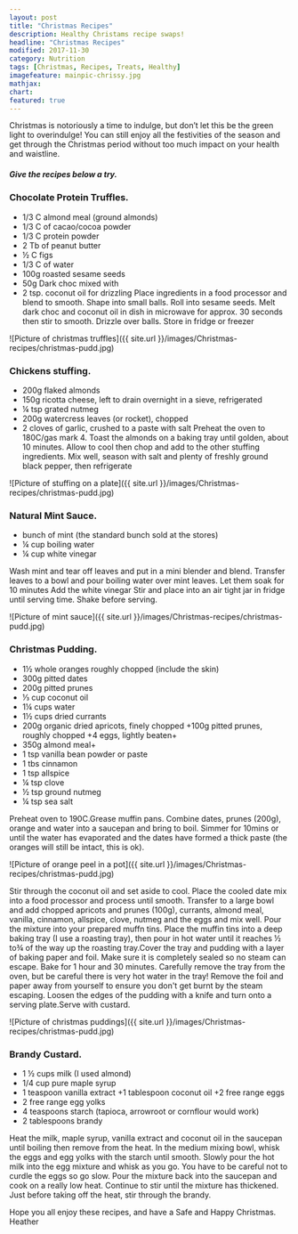 ```yaml
---
layout: post
title: "Christmas Recipes"
description: Healthy Christams recipe swaps!
headline: "Christmas Recipes"
modified: 2017-11-30
category: Nutrition
tags: [Christmas, Recipes, Treats, Healthy]
imagefeature: mainpic-chrissy.jpg
mathjax: 
chart:
featured: true
---
```


<style>



</style>







Christmas is notoriously a time to indulge, but don’t let this be the green light to overindulge! You can still enjoy all the festivities of the season and get through the Christmas period without too much impact on your health and waistline. 

##### Give the recipes below a try. 


### Chocolate Protein Truffles.

+ 1/3 C almond meal (ground almonds)
+ 1/3 C of cacao/cocoa powder
+ 1/3 C  protein powder
+ 2 Tb of peanut butter
+ ½ C figs
+ 1/3 C of water
+ 100g roasted sesame seeds
+ 50g Dark choc mixed with   
+ 2 tsp. coconut oil for drizzling
Place ingredients in a   food processor and blend to smooth. Shape into small balls. Roll into sesame seeds. Melt dark choc and coconut oil in dish in microwave for approx. 30 seconds then stir to smooth. Drizzle over balls. Store in fridge or freezer

![Picture of christmas truffles]({{ site.url }}/images/Christmas-recipes/christmas-pudd.jpg)


### Chickens stuffing. 

+ 200g flaked almonds
+ 150g ricotta cheese, left to drain overnight in a sieve, refrigerated
+ ¼ tsp grated nutmeg
+ 200g watercress leaves (or rocket), chopped
+ 2 cloves of garlic, crushed to a paste with salt
Preheat the oven to 180C/gas mark 4. Toast the almonds on a baking tray until golden, about 10 minutes. Allow to cool then chop and add to the other stuffing ingredients. Mix well, season with salt and plenty of freshly ground black pepper, then refrigerate

![Picture of stuffing on a plate]({{ site.url }}/images/Christmas-recipes/christmas-pudd.jpg)


### Natural  Mint Sauce.

+ bunch of mint (the standard bunch sold at the stores)
+ ¼ cup boiling water
+ ¼ cup white vinegar

Wash mint and tear off leaves and put in a mini blender and blend. Transfer leaves to a bowl and pour boiling water over mint leaves. Let them soak for 10 minutes Add the white vinegar Stir and place into an air tight jar in fridge until serving time. Shake before serving.

![Picture of mint sauce]({{ site.url }}/images/Christmas-recipes/christmas-pudd.jpg)


### Christmas Pudding.

+ 1½ whole oranges roughly chopped (include the skin)
+ 300g pitted dates
+ 200g pitted prunes
+ ⅓ cup coconut oil
+ 1¼ cups water 
+ 1½ cups dried currants
+ 200g organic dried apricots, finely chopped
+100g pitted prunes, roughly chopped
+4 eggs, lightly beaten+
+ 350g almond meal+
+ 1 tsp vanilla bean powder or paste
+ 1 tbs cinnamon
+ 1 tsp allspice
+ ¼ tsp clove
+ ½ tsp ground nutmeg
+ ¼ tsp sea salt

Preheat oven to 190C.Grease muffin pans. Combine dates, prunes (200g), orange and water into a saucepan and bring to boil.
Simmer for 10mins or until the water has evaporated and the dates have formed a thick paste (the oranges will still be intact, this is ok).

![Picture of orange peel in a pot]({{ site.url }}/images/Christmas-recipes/christmas-pudd.jpg)

Stir through the coconut oil and set aside to cool.
Place the cooled date mix into a food processor and process until smooth. Transfer to a large bowl and add chopped apricots and prunes (100g), currants, almond meal, vanilla, cinnamon, allspice, clove, nutmeg and the eggs and mix well.
Pour the mixture into your prepared muffn tins. Place the muffin tins into a deep baking tray (I use a roasting tray), then pour in hot water until it reaches ½ to¾ of the way up the roasting tray.Cover the tray and pudding with a layer of baking paper and foil. Make sure it is completely sealed so no steam can escape.
Bake for 1 hour and 30 minutes. Carefully remove the tray from the oven, but be careful there is very hot water in the tray! Remove the foil and paper away from yourself to ensure you don't get burnt by the steam escaping. Loosen the edges of the pudding with a knife and turn onto a serving plate.Serve with custard.

![Picture of christmas puddings]({{ site.url }}/images/Christmas-recipes/christmas-pudd.jpg)

### Brandy Custard.

+ 1 ½ cups milk (I used almond)
+ 1/4 cup pure maple syrup
+ 1 teaspoon vanilla extract
+1 tablespoon coconut oil
+2 free range eggs
+ 2 free range egg yolks
+ 4 teaspoons starch (tapioca, arrowroot or cornflour would work)
+ 2 tablespoons brandy 

Heat the milk, maple syrup, vanilla extract and coconut oil in the saucepan until boiling then remove from the heat.
In the medium mixing bowl, whisk the eggs and egg yolks with the starch until smooth.
Slowly pour the hot milk into the egg mixture and whisk as you go. You have to be careful not to curdle the eggs so go slow.
Pour the mixture back into the saucepan and cook on a really low heat. Continue to stir until the mixture has thickened. Just before taking off the heat, stir through the brandy.

Hope you all enjoy these recipes, and have a Safe and Happy Christmas. Heather
